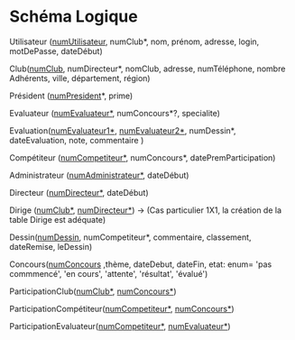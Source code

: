 # Schéma Logique
Utilisateur (<u>numUtilisateur</u>, numClub*, nom, prénom, adresse, login, motDePasse, dateDébut) 

Club(<u>numClub</u>, numDirecteur*, nomClub, adresse, numTéléphone, nombre Adhérents, ville, département, région)

Président (<u>numPresident</u>*, prime)

Evaluateur (<u>numEvaluateur*</u>, numConcours*?, specialite)

Evaluation(<u>numEvaluateur1*</u>, <u>numEvaluateur2*</u>, numDessin*, dateEvaluation, note, commentaire )

Compétiteur (<u>numCompetiteur*</u>, numConcours*, datePremParticipation)

Administrateur (<u>numAdministrateur*</u>, dateDébut)

Directeur (<u>numDirecteur*</u>, dateDébut)

Dirige (<u>numClub*</u>, <u>numDirecteur*</u>) → (Cas particulier 1X1, la création de la table Dirige est adéquate)

Dessin(<u>numDessin</u>, numCompetiteur*, commentaire, classement, dateRemise, leDessin)

Concours(<u>numConcours</u> ,thème, dateDebut, dateFin, etat: enum= 'pas commmencé', 'en cours', 'attente', 'résultat', 'évalué')

ParticipationClub(<u>numClub*</u>, <u>numConcours*</u>)

ParticipationCompétiteur(<u>numCompetiteur*</u>, <u>numConcours*</u>)

ParticipationEvaluateur(<u>numCompetiteur*</u>, <u>numEvaluateur*</u>)

